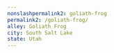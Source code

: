 ```yaml
---
﻿nonslashpermalink2: goliath-frog
permalink2: /goliath-frog/
alley: Goliath Frog
city: South Salt Lake
state: Utah
---
```


